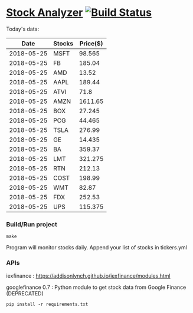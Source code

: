 # [Stock Analyzer](https://ogoyal.github.io/StockAnalyzer/) [![Build Status](https://travis-ci.org/ogoyal/StockAnalyzer.svg?branch=master)](https://travis-ci.org/ogoyal/StockAnalyzer)

Today's data:

| Date| Stocks| Price($) | 
| --- | --- | ---  | 
| 2018-05-25| MSFT| 98.565 | 
| 2018-05-25| FB| 185.04 | 
| 2018-05-25| AMD| 13.52 | 
| 2018-05-25| AAPL| 189.44 | 
| 2018-05-25| ATVI| 71.8 | 
| 2018-05-25| AMZN| 1611.65 | 
| 2018-05-25| BOX| 27.245 | 
| 2018-05-25| PCG| 44.465 | 
| 2018-05-25| TSLA| 276.99 | 
| 2018-05-25| GE| 14.435 | 
| 2018-05-25| BA| 359.37 | 
| 2018-05-25| LMT| 321.275 | 
| 2018-05-25| RTN| 212.13 | 
| 2018-05-25| COST| 198.99 | 
| 2018-05-25| WMT| 82.87 | 
| 2018-05-25| FDX| 252.53 | 
| 2018-05-25| UPS| 115.375 | 

### Build/Run project

```
make
```

Program will monitor stocks daily. Append your list of stocks in tickers.yml

### APIs
iexfinance : https://addisonlynch.github.io/iexfinance/modules.html

googlefinance 0.7 : Python module to get stock data from Google Finance (DEPRECATED)

```
pip install -r requirements.txt
```

